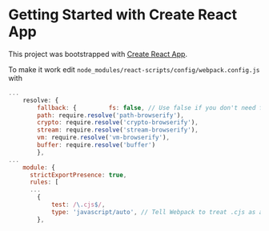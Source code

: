 # Getting Started with Create React App

This project was bootstrapped with [Create React App](https://github.com/facebook/create-react-app).

To make it work edit `node_modules/react-scripts/config/webpack.config.js` with

```js
...
    resolve: {
        fallback: { 		fs: false, // Use false if you don't need fs in the browser
		path: require.resolve('path-browserify'),
		crypto: require.resolve('crypto-browserify'),
		stream: require.resolve('stream-browserify'),
		vm: require.resolve('vm-browserify'),
		buffer: require.resolve('buffer')
        },
...
    module: {
      strictExportPresence: true,
      rules: [
      ...
        {
            test: /\.cjs$/,
            type: 'javascript/auto', // Tell Webpack to treat .cjs as a JavaScript module
        },
```
